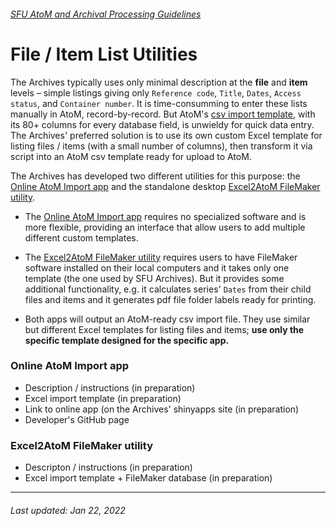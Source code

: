 ###### [SFU AtoM and Archival Processing Guidelines](../README.md)

# File / Item List Utilities

The Archives typically uses only minimal description at the **file** and **item** levels – simple listings giving only `Reference code`, `Title`, `Dates`, `Access status`, and `Container number`. It is time-consumming to enter these lists manually in AtoM, record-by-record. But AtoM's [csv import template](https://wiki.accesstomemory.org/wiki/Resources/CSV_templates), with its 80+ columns for every database field, is unwieldy for quick data entry. The Archives' preferred solution is to use its own custom Excel template for listing files / items (with a small number of columns), then transform it via script into an AtoM csv template ready for upload to AtoM.

The Archives has developed two different utilities for this purpose: the [Online AtoM Import app](online-atom-import-app.md) and the standalone desktop [Excel2AtoM FileMaker utility](excel2atom-filemaker-utility.md).

- The [Online AtoM Import app](online-atom-import-app.md) requires no specialized software and is more flexible, providing an interface that allow users to add multiple different custom templates.

- The [Excel2AtoM FileMaker utility](excel2atom-filemaker-utility.md) requires users to have FileMaker software installed on their local computers and it takes only one template (the one used by SFU Archives). But it provides some additional functionality, e.g. it calculates series' `Dates` from their child files and items and it generates pdf file folder labels ready for printing.

- Both apps will output an AtoM-ready csv import file. They use similar but different Excel templates for listing files and items; **use only the specific template designed for the specific app.**

### Online AtoM Import app
- Description / instructions (in preparation)
- Excel import template (in preparation)
- Link to online app (on the Archives' shinyapps site (in preparation)
- Developer's GitHub page

### Excel2AtoM FileMaker utility
- Descripton / instructions (in preparation)
- Excel import template + FileMaker database (in preparation)

---
###### Last updated: Jan 22, 2022
